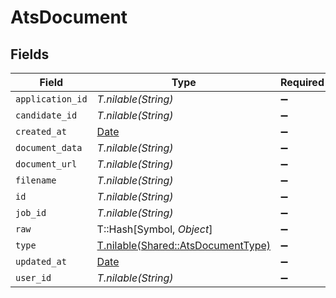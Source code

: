 # AtsDocument


## Fields

| Field                                                                        | Type                                                                         | Required                                                                     | Description                                                                  |
| ---------------------------------------------------------------------------- | ---------------------------------------------------------------------------- | ---------------------------------------------------------------------------- | ---------------------------------------------------------------------------- |
| `application_id`                                                             | *T.nilable(String)*                                                          | :heavy_minus_sign:                                                           | N/A                                                                          |
| `candidate_id`                                                               | *T.nilable(String)*                                                          | :heavy_minus_sign:                                                           | N/A                                                                          |
| `created_at`                                                                 | [Date](https://ruby-doc.org/stdlib-2.6.1/libdoc/date/rdoc/Date.html)         | :heavy_minus_sign:                                                           | N/A                                                                          |
| `document_data`                                                              | *T.nilable(String)*                                                          | :heavy_minus_sign:                                                           | N/A                                                                          |
| `document_url`                                                               | *T.nilable(String)*                                                          | :heavy_minus_sign:                                                           | N/A                                                                          |
| `filename`                                                                   | *T.nilable(String)*                                                          | :heavy_minus_sign:                                                           | N/A                                                                          |
| `id`                                                                         | *T.nilable(String)*                                                          | :heavy_minus_sign:                                                           | N/A                                                                          |
| `job_id`                                                                     | *T.nilable(String)*                                                          | :heavy_minus_sign:                                                           | N/A                                                                          |
| `raw`                                                                        | T::Hash[Symbol, *Object*]                                                    | :heavy_minus_sign:                                                           | N/A                                                                          |
| `type`                                                                       | [T.nilable(Shared::AtsDocumentType)](../../models/shared/atsdocumenttype.md) | :heavy_minus_sign:                                                           | N/A                                                                          |
| `updated_at`                                                                 | [Date](https://ruby-doc.org/stdlib-2.6.1/libdoc/date/rdoc/Date.html)         | :heavy_minus_sign:                                                           | N/A                                                                          |
| `user_id`                                                                    | *T.nilable(String)*                                                          | :heavy_minus_sign:                                                           | N/A                                                                          |